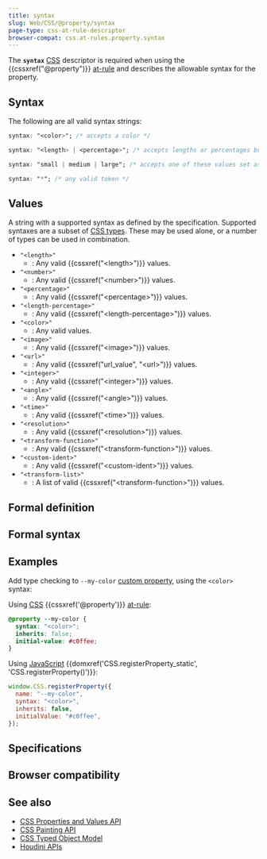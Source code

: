 ```yaml
---
title: syntax
slug: Web/CSS/@property/syntax
page-type: css-at-rule-descriptor
browser-compat: css.at-rules.property.syntax
---
```




The **`syntax`** [CSS](/Web/CSS) descriptor is required when using the {{cssxref("@property")}} [at-rule](/Web/CSS/At-rule) and describes the allowable syntax for the property.

## Syntax

The following are all valid syntax strings:

```css
syntax: "<color>"; /* accepts a color */

syntax: "<length> | <percentage>"; /* accepts lengths or percentages but not calc expressions with a combination of the two */

syntax: "small | medium | large"; /* accepts one of these values set as custom idents. */

syntax: "*"; /* any valid token */
```

## Values

A string with a supported syntax as defined by the specification. Supported syntaxes are a subset of [CSS types](/Web/CSS/CSS_Types). These may be used alone, or a number of types can be used in combination.

- `"<length>"`
  - : Any valid {{cssxref("&lt;length&gt;")}} values.
- `"<number>"`
  - : Any valid {{cssxref("&lt;number&gt;")}} values.
- `"<percentage>"`
  - : Any valid {{cssxref("&lt;percentage&gt;")}} values.
- `"<length-percentage>"`
  - : Any valid {{cssxref("&lt;length-percentage&gt;")}} values.
- `"<color>"`
  - : Any valid  values.
- `"<image>"`
  - : Any valid {{cssxref("&lt;image&gt;")}} values.
- `"<url>"`
  - : Any valid {{cssxref("url_value", "&lt;url&gt;")}} values.
- `"<integer>"`
  - : Any valid {{cssxref("&lt;integer&gt;")}} values.
- `"<angle>"`
  - : Any valid {{cssxref("&lt;angle&gt;")}} values.
- `"<time>"`
  - : Any valid {{cssxref("&lt;time&gt;")}} values.
- `"<resolution>"`
  - : Any valid {{cssxref("&lt;resolution&gt;")}} values.
- `"<transform-function>"`
  - : Any valid {{cssxref("&lt;transform-function&gt;")}} values.
- `"<custom-ident>"`
  - : Any valid {{cssxref("&lt;custom-ident&gt;")}} values.
- `"<transform-list>"`
  - : A list of valid {{cssxref("&lt;transform-function&gt;")}} values.

## Formal definition



## Formal syntax



## Examples

Add type checking to `--my-color` [custom property](/Web/CSS/--*), using the `<color>` syntax:

Using [CSS](/Web/CSS) {{cssxref('@property')}} [at-rule](/Web/CSS/At-rule):

```css
@property --my-color {
  syntax: "<color>";
  inherits: false;
  initial-value: #c0ffee;
}
```

Using [JavaScript](/Web/JavaScript) {{domxref('CSS.registerProperty_static', 'CSS.registerProperty()')}}:

```js
window.CSS.registerProperty({
  name: "--my-color",
  syntax: "<color>",
  inherits: false,
  initialValue: "#c0ffee",
});
```

## Specifications



## Browser compatibility



## See also

- [CSS Properties and Values API](/Web/API/CSS_Properties_and_Values_API)
- [CSS Painting API](/Web/API/CSS_Painting_API)
- [CSS Typed Object Model](/Web/API/CSS_Typed_OM_API)
- [Houdini APIs](/Web/API/Houdini_APIs)
